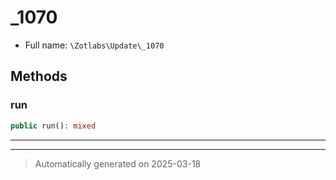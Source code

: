 
# _1070





* Full name: `\Zotlabs\Update\_1070`




## Methods


### run



```php
public run(): mixed
```












***


***
> Automatically generated on 2025-03-18
